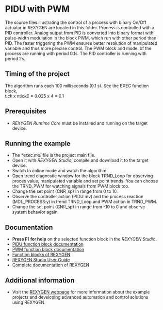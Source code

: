 PIDU with PWM
=============

The source files illustrating the control of a process with binary On/Off 
actuator in REXYGEN are located in this folder. Process is 
controlled with a PID controller. Analog output from PID is converted into 
binary format with pulse-width modulation in the block PWM, which run with 
other period than PID. The faster triggering the PWM ensures better resolution
of manipulated variable and thus more precise control. The PWM block and model
of the process are running with period 0.1s. The PID controller is running with 
period 2s.

## Timing of the project ##

The algorithm runs each 100 milliseconds (0.1 s). See the EXEC function block,  
tick x ntick0 = 0.025 x 4 = 0.1 

## Prerequisites ##
- *REXYGEN Runtime Core* must be installed and running on the target device.

## Running the example ##
- The **exec.mdl* file is the project main file.
- Open it with *REXYGEN Studio*, compile and download it to the target device.
- Switch to online mode and watch the algorithm.
- Open trend diagnostic window for the block TRND_Loop for observing proces value,
manipulated variable and set point trends. You can choose the TRND_PWM for 
watching signals from PWM block too. 
- Change the set point (CNR_sp) in range from 0 to 10.
- Observe the controller action (PIDU:mv) and the process reaction (MDL_PROCESS:y) 
in trend TRND_Loop and PWM action in TRND_PWM.
- Change the set point (CNR_sp) in range from -10 to 0 and observe system behavior again.

## Documentation ##

- **Press F1 for help** on the selected function block in the *REXYGEN Studio*.
- [PIDU function block documentation](https://www.rexygen.com/doc/ENGLISH/MANUALS/BRef/PIDU.html)
- [PWM function block documentation](https://www.rexygen.com/doc/ENGLISH/MANUALS/BRef/PWM.html)
- [Function blocks of REXYGEN](https://www.rexygen.com/doc/PDF/ENGLISH/BRef_ENG.pdf)
- [REXYGEN Studio User Guide](https://www.rexygen.com/doc/PDF/ENGLISH/RexygenStudio_ENG.pdf)
- [Complete documentation of REXYGEN](http://www.rexygen.com/documentation-and-support)

## Additional information ##

- Visit the [REXYGEN webpage](http://www.rexygen.com) 
for more information about the example projects and developing advanced 
automation and control solutions using REXYGEN.